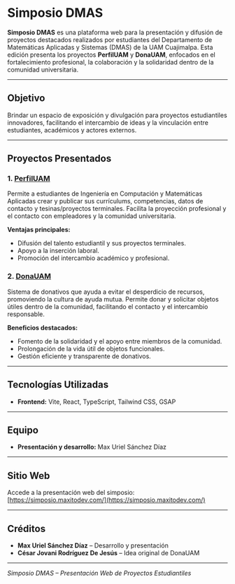 # Simposio DMAS

**Simposio DMAS** es una plataforma web para la presentación y difusión de proyectos destacados realizados por estudiantes del Departamento de Matemáticas Aplicadas y Sistemas (DMAS) de la UAM Cuajimalpa. Esta edición presenta los proyectos **PerfilUAM** y **DonaUAM**, enfocados en el fortalecimiento profesional, la colaboración y la solidaridad dentro de la comunidad universitaria.

---

## Objetivo

Brindar un espacio de exposición y divulgación para proyectos estudiantiles innovadores, facilitando el intercambio de ideas y la vinculación entre estudiantes, académicos y actores externos.

---

## Proyectos Presentados

### 1. [PerfilUAM](https://perfiluam.maxitodev.com/)
Permite a estudiantes de Ingeniería en Computación y Matemáticas Aplicadas crear y publicar sus currículums, competencias, datos de contacto y tesinas/proyectos terminales. Facilita la proyección profesional y el contacto con empleadores y la comunidad universitaria.

**Ventajas principales:**
- Difusión del talento estudiantil y sus proyectos terminales.
- Apoyo a la inserción laboral.
- Promoción del intercambio académico y profesional.

### 2. [DonaUAM](https://donauam.maxitodev.com/)
Sistema de donativos que ayuda a evitar el desperdicio de recursos, promoviendo la cultura de ayuda mutua. Permite donar y solicitar objetos útiles dentro de la comunidad, facilitando el contacto y el intercambio responsable.

**Beneficios destacados:**
- Fomento de la solidaridad y el apoyo entre miembros de la comunidad.
- Prolongación de la vida útil de objetos funcionales.
- Gestión eficiente y transparente de donativos.

---

## Tecnologías Utilizadas

- **Frontend:** Vite, React, TypeScript, Tailwind CSS, GSAP

---

## Equipo

- **Presentación y desarrollo:** Max Uriel Sánchez Díaz
---

## Sitio Web

Accede a la presentación web del simposio:  
[https://simposio.maxitodev.com/](https://simposio.maxitodev.com/)

---

## Créditos

- **Max Uriel Sánchez Díaz** – Desarrollo y presentación
- **César Jovani Rodríguez De Jesús** – Idea original de DonaUAM

---

*Simposio DMAS – Presentación Web de Proyectos Estudiantiles*
